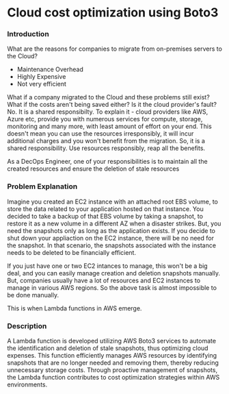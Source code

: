 # Cloud cost optimization using Boto3

### Introduction

What are the reasons for companies to migrate from on-premises servers to the Cloud? 
- Maintenance Overhead
- Highly Expensive
- Not very efficient

What if a company migrated to the Cloud and these problems still exist? What if the costs aren't being saved either?
Is it the cloud provider's fault? No. It is a shared responsibilty.
To explain it - cloud providers like AWS, Azure etc, provide you with numerous services for compute, storage, monitoring and many more, with least amount of effort on your end. This doesn't mean you can use the resources irresponsibly, it will incur additional charges and you won't benefit from the migration. So, it is a shared responsibility. Use resources responsibly, reap all the benefits.

As a DecOps Engineer, one of your responsibilities is to maintain all the created resources and ensure the deletion of stale resources

### Problem Explanation

Imagine you created an EC2 instance with an attached root EBS volume, to store the data related to your application hosted on that instance. You decided to take a backup of that EBS volume by taking a snapshot, to restore it as a new volume in a different AZ when a disaster strikes. But, you need the snapshots only as long as the application exists. If you decide to shut down your appliaction on the EC2 instance, there will be no need for the snapshot. In that scenario, the snapshots associated with the instance needs to be deleted to be financially efficient. 

If you just have one or two EC2 intances to manage, this won't be a big deal, and you can easily manage creation and deletion snapshots manually. But, companies usually have a lot of resources and EC2 instances to manage in various AWS regions. So the above task is almost impossible to be done manually.

This is when Lambda functions in AWS emerge.

### Description

A Lambda function is developed utilizing AWS Boto3 services to automate the identification and deletion of stale snapshots, thus optimizing cloud expenses. This function efficiently manages AWS resources by identifying snapshots that are no longer needed and removing them, thereby reducing unnecessary storage costs. Through proactive management of snapshots, the Lambda function contributes to cost optimization strategies within AWS environments.

